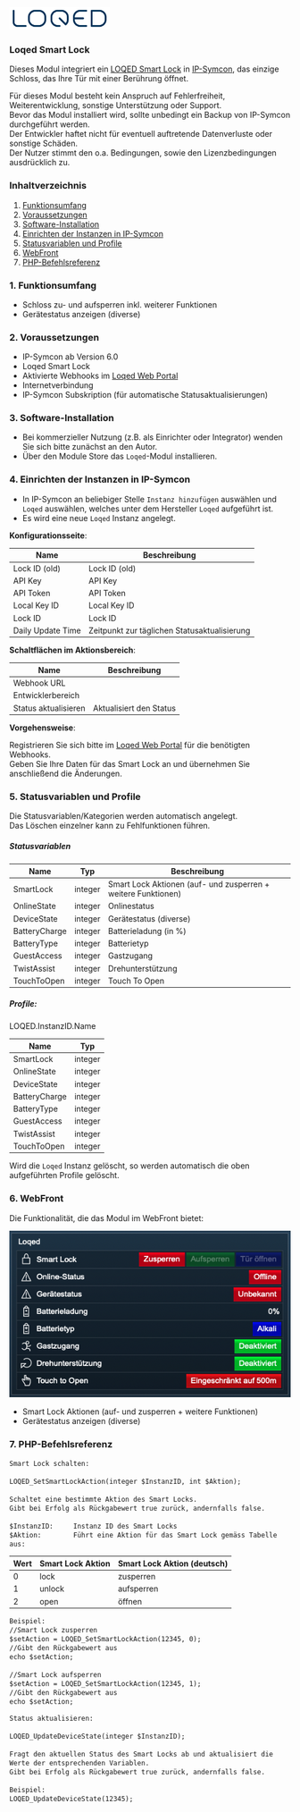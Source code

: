 [![Image](../../../imgs/logo_bg_white.png)](https://loqed.com)

### Loqed Smart Lock

Dieses Modul integriert ein [LOQED Smart Lock](https://loqed.com) in [IP-Symcon](https://www.symcon.de), das einzige Schloss, das Ihre Tür mit einer Berührung öffnet.

Für dieses Modul besteht kein Anspruch auf Fehlerfreiheit, Weiterentwicklung, sonstige Unterstützung oder Support.  
Bevor das Modul installiert wird, sollte unbedingt ein Backup von IP-Symcon durchgeführt werden.  
Der Entwickler haftet nicht für eventuell auftretende Datenverluste oder sonstige Schäden.  
Der Nutzer stimmt den o.a. Bedingungen, sowie den Lizenzbedingungen ausdrücklich zu.  

### Inhaltverzeichnis

1. [Funktionsumfang](#1-funktionsumfang)
2. [Voraussetzungen](#2-voraussetzungen)
3. [Software-Installation](#3-software-installation)
4. [Einrichten der Instanzen in IP-Symcon](#4-einrichten-der-instanzen-in-ip-symcon)
5. [Statusvariablen und Profile](#5-statusvariablen-und-profile)
6. [WebFront](#6-webfront)
7. [PHP-Befehlsreferenz](#7-php-befehlsreferenz)

### 1. Funktionsumfang

* Schloss zu- und aufsperren inkl. weiterer Funktionen
* Gerätestatus anzeigen (diverse)

### 2. Voraussetzungen

- IP-Symcon ab Version 6.0
- Loqed Smart Lock
- Aktivierte Webhooks im [Loqed Web Portal](https://de.loqed.com/pages/support#reamaze#0#/kb/integration/webhooks-de)
- Internetverbindung
- IP-Symcon Subskription (für automatische Statusaktualisierungen)

### 3. Software-Installation

* Bei kommerzieller Nutzung (z.B. als Einrichter oder Integrator) wenden Sie sich bitte zunächst an den Autor.
* Über den Module Store das `Loqed`-Modul installieren.

### 4. Einrichten der Instanzen in IP-Symcon

- In IP-Symcon an beliebiger Stelle `Instanz hinzufügen` auswählen und `Loqed` auswählen, welches unter dem Hersteller `Loqed` aufgeführt ist.
- Es wird eine neue `Loqed` Instanz angelegt.

__Konfigurationsseite__:

Name                | Beschreibung
------------------- | --------------------------------------------
Lock ID (old)       | Lock ID (old)
API Key             | API Key
API Token           | API Token
Local Key ID        | Local Key ID
Lock ID             | Lock ID
Daily Update Time   | Zeitpunkt zur täglichen Statusaktualisierung

__Schaltflächen im Aktionsbereich__:

Name                    | Beschreibung
----------------------- | -----------------------
Webhook URL             |
Entwicklerbereich       |
Status aktualisieren    | Aktualisiert den Status

__Vorgehensweise__:  

Registrieren Sie sich bitte im [Loqed Web Portal](https://de.loqed.com/pages/support#reamaze#0#/kb/integration/webhooks-de) für die benötigten Webhooks.  
Geben Sie Ihre Daten für das Smart Lock an und übernehmen Sie anschließend die Änderungen.

### 5. Statusvariablen und Profile

Die Statusvariablen/Kategorien werden automatisch angelegt.  
Das Löschen einzelner kann zu Fehlfunktionen führen.

##### Statusvariablen

Name                            | Typ     | Beschreibung
------------------------------- | ------- | -------------------------------------------------------------
SmartLock                       | integer | Smart Lock Aktionen (auf- und zusperren + weitere Funktionen)
OnlineState                     | integer | Onlinestatus
DeviceState                     | integer | Gerätestatus (diverse)
BatteryCharge                   | integer | Batterieladung (in %)
BatteryType                     | integer | Batterietyp
GuestAccess                     | integer | Gastzugang
TwistAssist                     | integer | Drehunterstützung
TouchToOpen                     | integer | Touch To Open

##### Profile:

LOQED.InstanzID.Name

Name                    | Typ
----------------------- | -------
SmartLock               | integer
OnlineState             | integer
DeviceState             | integer
BatteryCharge           | integer
BatteryType             | integer
GuestAccess             | integer
TwistAssist             | integer
TouchToOpen             | integer

Wird die `Loqed` Instanz gelöscht, so werden automatisch die oben aufgeführten Profile gelöscht.

### 6. WebFront

Die Funktionalität, die das Modul im WebFront bietet:  

[![Image](../../../imgs/webfront_de.png)]()  

* Smart Lock Aktionen (auf- und zusperren + weitere Funktionen)
* Gerätestatus anzeigen (diverse)
 
### 7. PHP-Befehlsreferenz

```text
Smart Lock schalten:  

LOQED_SetSmartLockAction(integer $InstanzID, int $Aktion);

Schaltet eine bestimmte Aktion des Smart Locks.  
Gibt bei Erfolg als Rückgabewert true zurück, andernfalls false.  

$InstanzID:     Instanz ID des Smart Locks
$Aktion:        Führt eine Aktion für das Smart Lock gemäss Tabelle aus:  
```

Wert | Smart Lock Aktion            | Smart Lock Aktion (deutsch)          
---- | ---------------------------- | ---------------------------
0    | lock                         | zusperren
1    | unlock                       | aufsperren
2    | open                         | öffnen

```text
Beispiel:  
//Smart Lock zusperren
$setAction = LOQED_SetSmartLockAction(12345, 0); 
//Gibt den Rückgabewert aus
echo $setAction;      

//Smart Lock aufsperren
$setAction = LOQED_SetSmartLockAction(12345, 1);
//Gibt den Rückgabewert aus
echo $setAction;      
```

```text
Status aktualisieren:  

LOQED_UpdateDeviceState(integer $InstanzID);  

Fragt den aktuellen Status des Smart Locks ab und aktualisiert die Werte der entsprechenden Variablen.  
Gibt bei Erfolg als Rückgabewert true zurück, andernfalls false. 

Beispiel:  
LOQED_UpdateDeviceState(12345);  
```  
